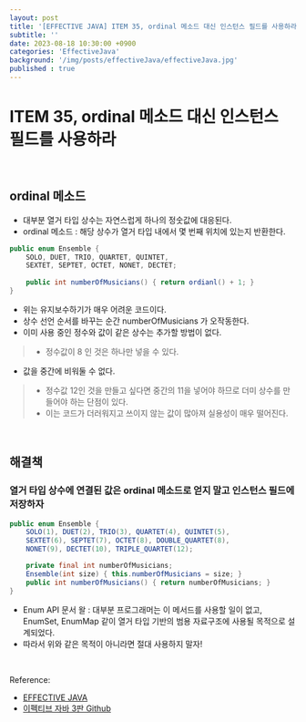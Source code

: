 ```yaml
---
layout: post
title: '[EFFECTIVE JAVA] ITEM 35, ordinal 메소드 대신 인스턴스 필드를 사용하라'
subtitle: ''
date: 2023-08-18 10:30:00 +0900
categories: 'EffectiveJava'
background: '/img/posts/effectiveJava/effectiveJava.jpg'
published : true
---
```


# ITEM 35, ordinal 메소드 대신 인스턴스 필드를 사용하라

<br>

## ordinal 메소드
- 대부분 열거 타입 상수는 자연스럽게 하나의 정숫값에 대응된다. 
- ordinal 메소드 : 해당 상수가 열거 타입 내에서 몇 번째 위치에 있는지 반환한다.

```java
public enum Ensemble {
    SOLO, DUET, TRIO, QUARTET, QUINTET,
    SEXTET, SEPTET, OCTET, NONET, DECTET;
 
    public int numberOfMusicians() { return ordianl() + 1; }
}
```

- 위는 유지보수하기가 매우 어려운 코드이다.
- 상수 선언 순서를 바꾸는 순간 numberOfMusicians 가 오작동한다. 
- 이미 사용 중인 정수와 값이 같은 상수는 추가할 방법이 없다. 
> - 정수값이 8 인 것은 하나만 넣을 수 있다.
- 값을 중간에 비워둘 수 없다. 
> - 정수값 12인 것을 만들고 싶다면 중간의 11을 넣어야 하므로 더미 상수를 만들어야 하는 단점이 있다. 
> - 이는 코드가 더러워지고 쓰이지 않는 값이 많아져 실용성이 매우 떨어진다. 

<br>

## 해결책

### 열거 타입 상수에 연결된 값은 ordinal 메소드로 얻지 말고 인스턴스 필드에 저장하자

```java
public enum Ensemble {
    SOLO(1), DUET(2), TRIO(3), QUARTET(4), QUINTET(5),
    SEXTET(6), SEPTET(7), OCTET(8), DOUBLE_QUARTET(8),
    NONET(9), DECTET(10), TRIPLE_QUARTET(12);

    private final int numberOfMusicians;
    Ensemble(int size) { this.numberOfMusicians = size; }
    public int numberOfMusicians() { return numberOfMusicians; }
}
```

- Enum API 문서 왈 : 대부분 프로그래머는 이 메서드를 사용할 일이 없고, EnumSet, EnumMap 같이 열거 타입 기반의 범용 자료구조에 사용될 목적으로 설계되었다.
- 따라서 위와 같은 목적이 아니라면 절대 사용하지 말자!

<br>

Reference:

- [EFFECTIVE JAVA](https://front.wemakeprice.com/product/121854081?search_keyword=%25EC%259D%25B4%25ED%258E%2599%25ED%258B%25B0%25EB%25B8%258C%2520%25EC%259E%2590%25EB%25B0%2594&_service=5&_no=1)
- [이펙티브 자바 3판 Github](https://github.com/WegraLee/effective-java-3e-source-code)

